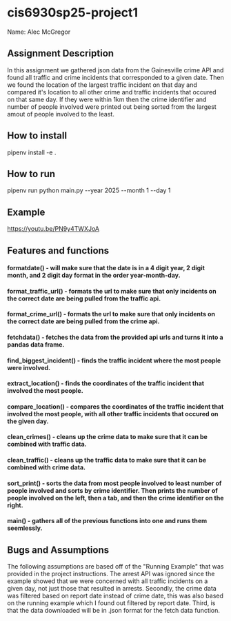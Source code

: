 # cis6930sp25-project1

Name: Alec McGregor

## Assignment Description

In this assignment we gathered json data from the Gainesville crime API and found all traffic and crime incidents that corresponded to a given date. Then we found the location of the largest traffic incident on that day and compared it's location to all other crime and traffic incidents that occured on that same day. If they were within 1km then the crime identifier and number of people involved were printed out being sorted from the largest amout of people involved to the least.

## How to install

pipenv install -e .

## How to run

pipenv run python main.py --year 2025 --month 1 --day 1

## Example

https://youtu.be/PN9y4TWXJoA 

## Features and functions

#### formatdate() - will make sure that the date is in a 4 digit year, 2 digit month, and 2 digit day format in the order year-month-day.

#### format_traffic_url() - formats the url to make sure that only incidents on the correct date are being pulled from the traffic api.

#### format_crime_url() - formats the url to make sure that only incidents on the correct date are being pulled from the crime api.

#### fetchdata() - fetches the data from the provided api urls and turns it into a pandas data frame.

#### find_biggest_incident() - finds the traffic incident where the most people were involved.

#### extract_location() - finds the coordinates of the traffic incident that involved the most people.

#### compare_location() - compares the coordinates of the traffic incident that involved the most people, with all other traffic incidents that occured on the given day.

#### clean_crimes() - cleans up the crime data to make sure that it can be combined with traffic data.

#### clean_traffic() - cleans up the traffic data to make sure that it can be combined with crime data.

#### sort_print() - sorts the data from most people involved to least number of people involved and sorts by crime identifier. Then prints the number of people involved on the left, then a tab, and then the crime identifier on the right.

#### main() - gathers all of the previous functions into one and runs them seemlessly.

## Bugs and Assumptions
The following assumptions are based off of the "Running Example" that was provided in the project instructions. The arrest API was ignored since the example showed that we were concerned with all traffic incidents on a given day, not just those that resulted in arrests. Secondly, the crime data was filtered based on report date instead of crime date, this was also based on the running example which I found out filtered by report date. Third, is that the data downloaded will be in .json format for the fetch data function.

